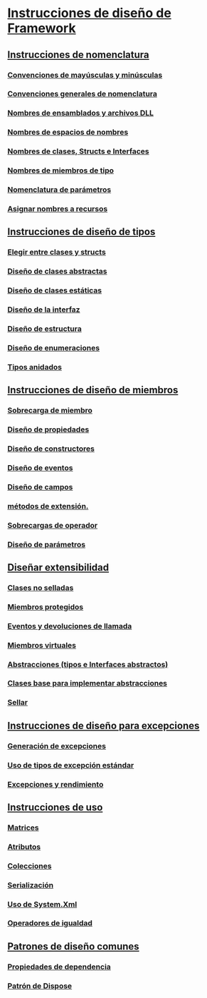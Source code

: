 # [Instrucciones de diseño de Framework](index.md)
## [Instrucciones de nomenclatura](naming-guidelines.md)
### [Convenciones de mayúsculas y minúsculas](capitalization-conventions.md)
### [Convenciones generales de nomenclatura](general-naming-conventions.md)
### [Nombres de ensamblados y archivos DLL](names-of-assemblies-and-dlls.md)
### [Nombres de espacios de nombres](names-of-namespaces.md)
### [Nombres de clases, Structs e Interfaces](names-of-classes-structs-and-interfaces.md)
### [Nombres de miembros de tipo](names-of-type-members.md)
### [Nomenclatura de parámetros](naming-parameters.md)
### [Asignar nombres a recursos](naming-resources.md)
## [Instrucciones de diseño de tipos](type.md)
### [Elegir entre clases y structs](choosing-between-class-and-struct.md)
### [Diseño de clases abstractas](abstract-class.md)
### [Diseño de clases estáticas](static-class.md)
### [Diseño de la interfaz](interface.md)
### [Diseño de estructura](struct.md)
### [Diseño de enumeraciones](enum.md)
### [Tipos anidados](nested-types.md)
## [Instrucciones de diseño de miembros](member.md)
### [Sobrecarga de miembro](member-overloading.md)
### [Diseño de propiedades](property.md)
### [Diseño de constructores](constructor.md)
### [Diseño de eventos](event.md)
### [Diseño de campos](field.md)
### [métodos de extensión.](extension-methods.md)
### [Sobrecargas de operador](operator-overloads.md)
### [Diseño de parámetros](parameter-design.md)
## [Diseñar extensibilidad](designing-for-extensibility.md)
### [Clases no selladas](unsealed-classes.md)
### [Miembros protegidos](protected-members.md)
### [Eventos y devoluciones de llamada](events-and-callbacks.md)
### [Miembros virtuales](virtual-members.md)
### [Abstracciones (tipos e Interfaces abstractos)](abstractions-abstract-types-and-interfaces.md)
### [Clases base para implementar abstracciones](base-classes-for-implementing-abstractions.md)
### [Sellar](sealing.md)
## [Instrucciones de diseño para excepciones](exceptions.md)
### [Generación de excepciones](exception-throwing.md)
### [Uso de tipos de excepción estándar](using-standard-exception-types.md)
### [Excepciones y rendimiento](exceptions-and-performance.md)
## [Instrucciones de uso](usage-guidelines.md)
### [Matrices](arrays.md)
### [Atributos](atributos.md)
### [Colecciones](guidelines-for-collections.md)
### [Serialización](serialización.md)
### [Uso de System.Xml](system-xml-usage.md)
### [Operadores de igualdad](equality-operators.md)
## [Patrones de diseño comunes](common-design-patterns.md)
### [Propiedades de dependencia](dependency-properties.md)
### [Patrón de Dispose](dispose-pattern.md)
